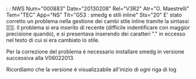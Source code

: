  :  : NWS Num="000883" Date="20130208" Rel="V3R2" Atr="O. Maestrelli" Tem="TEC" App="NS" Tit="G53 :  smedg e stili inline" Sts="20"
E' stato corretto un problema nella gestione dei cambi stile inline tramite la sintassi [[]].
Il problema si era inserito di recente (difficile indentificare con maggior precisione quando), e si presentava inserendo dei caratteri "." in eccesso nel testo di cui si era cambiato lo stile.

Per la correzione del problema è necessario installare smedg in versione successiva alla V06022013.

Ricordiamo che la versione è visualizzabile all'inizio di ogni riga di log 